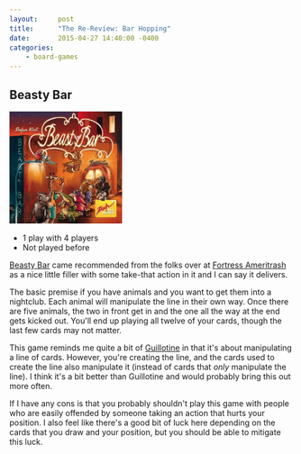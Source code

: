 ```yaml
---
layout:     post
title:      "The Re-Review: Bar Hopping"
date:       2015-04-27 14:40:00 -0400
categories:
    - board-games
---
```

## Beasty Bar

![Beasty Bar](../assets/covers/beasty-bar.jpg)

- 1 play with 4 players
- Not played before

[Beasty Bar](http://boardgamegeek.com/boardgame/165950/beasty-bar) came recommended from the folks over at [Fortress Ameritrash](http://fortressat.com) as a nice little filler with some take-that action in it and I can say it delivers.

The basic premise if you have animals and you want to get them into a nightclub. Each animal will manipulate the line in their own way. Once there are five animals, the two in front get in and the one all the way at the end gets kicked out. You'll end up playing all twelve of your cards, though the last few cards may not matter.

This game reminds me quite a bit of [Guillotine](http://boardgamegeek.com/boardgame/116/guillotine) in that it's about manipulating a line of cards. However, you're creating the line, and the cards used to create the line also manipulate it (instead of cards that *only* manipulate the line). I think it's a bit better than Guillotine and would probably bring this out more often.

If I have any cons is that you probably shouldn't play this game with people who are easily offended by someone taking an action that hurts your position. I also feel like there's a good bit of luck here depending on the cards that you draw and your position, but you should be able to mitigate this luck. 
